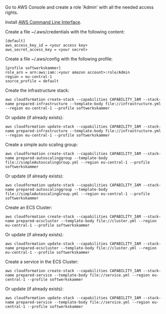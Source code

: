 Go to AWS Console and create a role 'Admin' with all the needed access rights.

Install [AWS Command Line Interface](http://docs.aws.amazon.com/cli/latest/userguide/installing.html).

Create a file ~/.aws/credentials with the following content:
```
[default]
aws_access_key_id = <your access key>
aws_secret_access_key = <your secret>
```

Create a file ~/.aws/config with the following profile:
```
[profile softwerkskammer]
role_arn = arn:aws:iam::<your amazon account>:role/Admin
region = eu-central-1
source_profile = default
```

Create the infrastructure stack:
```
aws cloudformation create-stack --capabilities CAPABILITY_IAM --stack-name prepared-infrastructure --template-body file://infrastructure.yml --region eu-central-1 --profile softwerkskammer
```
Or update (if already exists):
```
aws cloudformation update-stack --capabilities CAPABILITY_IAM --stack-name prepared-infrastructure --template-body file://infrastructure.yml --region eu-central-1 --profile softwerkskammer
```

Create a simple auto scaling group:
```
aws cloudformation create-stack --capabilities CAPABILITY_IAM --stack-name prepared-autoscalinggroup --template-body file://simpleAutoscalingGroup.yml --region eu-central-1 --profile softwerkskammer
```
Or update (if already exists):
```
aws cloudformation update-stack --capabilities CAPABILITY_IAM --stack-name prepared-autoscalinggroup --template-body file://simpleAutoscalingGroup.yml --region eu-central-1 --profile softwerkskammer
```

Create an ECS Cluster:
```
aws cloudformation create-stack --capabilities CAPABILITY_IAM --stack-name prepared-ecscluster --template-body file://cluster.yml --region eu-central-1 --profile softwerkskammer
```
Or update (if already exists):
```
aws cloudformation update-stack --capabilities CAPABILITY_IAM --stack-name prepared-ecscluster --template-body file://cluster.yml --region eu-central-1 --profile softwerkskammer
```

Create a service in the ECS Cluster:
```
aws cloudformation create-stack --capabilities CAPABILITY_IAM --stack-name prepared-service --template-body file://service.yml --region eu-central-1 --profile softwerkskammer
```
Or update (if already exists):
```
aws cloudformation update-stack --capabilities CAPABILITY_IAM --stack-name prepared-service --template-body file://service.yml --region eu-central-1 --profile softwerkskammer
```
